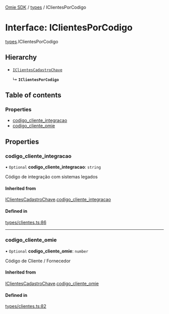 [Omie SDK](../README.md) / [types](../modules/types.md) / IClientesPorCodigo

# Interface: IClientesPorCodigo

[types](../modules/types.md).IClientesPorCodigo

## Hierarchy

- [`IClientesCadastroChave`](types.IClientesCadastroChave.md)

  ↳ **`IClientesPorCodigo`**

## Table of contents

### Properties

- [codigo\_cliente\_integracao](types.IClientesPorCodigo.md#codigo_cliente_integracao)
- [codigo\_cliente\_omie](types.IClientesPorCodigo.md#codigo_cliente_omie)

## Properties

### codigo\_cliente\_integracao

• `Optional` **codigo\_cliente\_integracao**: `string`

Código de integração com sistemas legados

#### Inherited from

[IClientesCadastroChave](types.IClientesCadastroChave.md).[codigo_cliente_integracao](types.IClientesCadastroChave.md#codigo_cliente_integracao)

#### Defined in

[types/clientes.ts:86](https://github.com/lucas-bogos/omie-sdk/blob/f0ca102/src/types/clientes.ts#L86)

___

### codigo\_cliente\_omie

• `Optional` **codigo\_cliente\_omie**: `number`

Código de Cliente / Fornecedor

#### Inherited from

[IClientesCadastroChave](types.IClientesCadastroChave.md).[codigo_cliente_omie](types.IClientesCadastroChave.md#codigo_cliente_omie)

#### Defined in

[types/clientes.ts:82](https://github.com/lucas-bogos/omie-sdk/blob/f0ca102/src/types/clientes.ts#L82)
